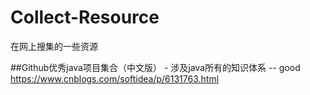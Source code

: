 # Collect-Resource
在网上搜集的一些资源

##Github优秀java项目集合（中文版） - 涉及java所有的知识体系 -- good
https://www.cnblogs.com/softidea/p/6131763.html

